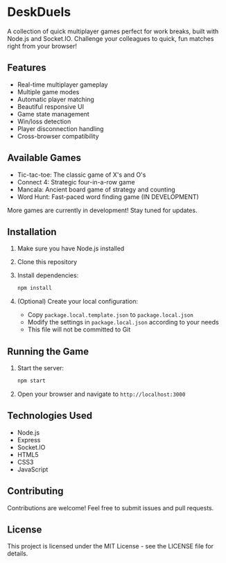 # DeskDuels

A collection of quick multiplayer games perfect for work breaks, built with Node.js and Socket.IO. Challenge your colleagues to quick, fun matches right from your browser!

## Features

- Real-time multiplayer gameplay
- Multiple game modes
- Automatic player matching
- Beautiful responsive UI
- Game state management
- Win/loss detection
- Player disconnection handling
- Cross-browser compatibility

## Available Games

- Tic-tac-toe: The classic game of X's and O's
- Connect 4: Strategic four-in-a-row game
- Mancala: Ancient board game of strategy and counting
- Word Hunt: Fast-paced word finding game (IN DEVELOPMENT)

More games are currently in development! Stay tuned for updates.

## Installation

1. Make sure you have Node.js installed
2. Clone this repository
3. Install dependencies:

    ```bash
    npm install
    ```

4. (Optional) Create your local configuration:
   - Copy `package.local.template.json` to `package.local.json`
   - Modify the settings in `package.local.json` according to your needs
   - This file will not be committed to Git

## Running the Game

1. Start the server:

    ```bash
    npm start
    ```

2. Open your browser and navigate to `http://localhost:3000`

## Technologies Used

- Node.js
- Express
- Socket.IO
- HTML5
- CSS3
- JavaScript

## Contributing

Contributions are welcome! Feel free to submit issues and pull requests.

## License

This project is licensed under the MIT License - see the LICENSE file for details.
